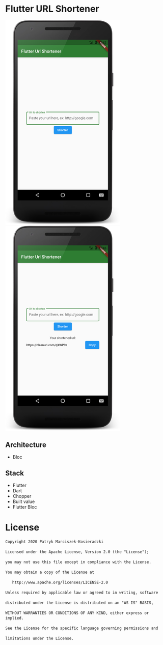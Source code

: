 # Flutter URL Shortener

<img src="art/Screenshot_01.png" width="360"> <img src="art/Screenshot_02.png" width="360">

## Architecture
- Bloc

## Stack
- Flutter
- Dart
- Chopper
- Built value
- Flutter Bloc

# License

    Copyright 2020 Patryk Marciszek-Kosieradzki

    Licensed under the Apache License, Version 2.0 (the "License");

    you may not use this file except in compliance with the License.

    You may obtain a copy of the License at

       http://www.apache.org/licenses/LICENSE-2.0

    Unless required by applicable law or agreed to in writing, software

    distributed under the License is distributed on an "AS IS" BASIS,

    WITHOUT WARRANTIES OR CONDITIONS OF ANY KIND, either express or implied.

    See the License for the specific language governing permissions and

    limitations under the License.

